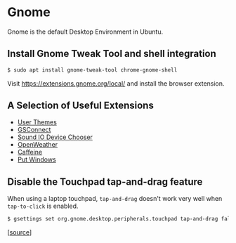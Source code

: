 # Gnome

Gnome is the default Desktop Environment in Ubuntu.

## Install Gnome Tweak Tool and shell integration

```bash
$ sudo apt install gnome-tweak-tool chrome-gnome-shell
```

Visit https://extensions.gnome.org/local/ and install the browser extension.

## A Selection of Useful Extensions

* [User Themes](https://extensions.gnome.org/extension/19/user-themes/)
* [GSConnect](https://extensions.gnome.org/extension/1319/gsconnect/)
* [Sound IO Device Chooser](https://extensions.gnome.org/extension/906/sound-output-device-chooser/)
* [OpenWeather](https://extensions.gnome.org/extension/750/openweather/)
* [Caffeine](https://extensions.gnome.org/extension/517/caffeine/)
* [Put Windows](https://extensions.gnome.org/extension/39/put-windows/)

## Disable the Touchpad tap-and-drag feature

When using a laptop touchpad, `tap-and-drag` doesn't work very well when
`tap-to-click` is enabled.

```bash
$ gsettings set org.gnome.desktop.peripherals.touchpad tap-and-drag false
```

[[source](https://askubuntu.com/a/1095432/917817)]


